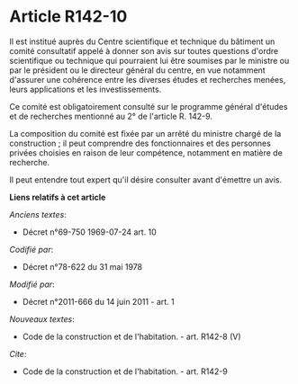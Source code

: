 # Article R142-10

Il est institué auprès du Centre scientifique et technique du bâtiment un comité consultatif appelé à donner son avis sur
toutes questions d'ordre scientifique ou technique qui pourraient lui être soumises par le ministre ou par le président ou le
directeur général du centre, en vue notamment d'assurer une cohérence entre les diverses études et recherches menées, leurs
applications et les investissements. 

Ce comité est obligatoirement consulté sur le programme général d'études et de recherches mentionné au 2° de l'article R.
142-9. 

La composition du comité est fixée par un arrêté du ministre chargé de la construction ; il peut comprendre des
fonctionnaires et des personnes privées choisies en raison de leur compétence, notamment en matière de recherche. 

Il peut entendre tout expert qu'il désire consulter avant d'émettre un avis.

**Liens relatifs à cet article**

_Anciens textes_:

  - Décret n°69-750 1969-07-24 art. 10

_Codifié par_:

  - Décret n°78-622 du 31 mai 1978

_Modifié par_:

  - Décret n°2011-666 du 14 juin 2011 - art. 1

_Nouveaux textes_:

  - Code de la construction et de l'habitation. - art. R142-8 (V)

_Cite_:

  - Code de la construction et de l'habitation. - art. R142-9
